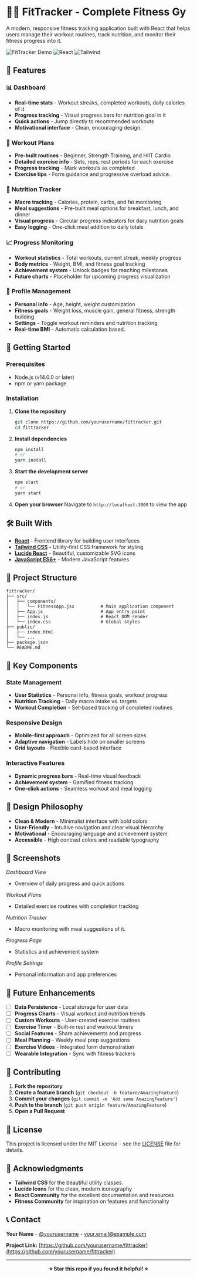 # 🏋️‍♂️ FitTracker - Complete Fitness Gy

A modern, responsive fitness tracking application built with React that helps users manage their workout routines, track nutrition, and monitor their fitness progress into it.


![FitTracker Demo](https://img.shields.io/badge/Status-Active-brightgreen) ![React](https://img.shields.io/badge/React-18.x-blue) ![Tailwind](https://img.shields.io/badge/Tailwind-CSS-38B2AC)

## 🌟 Features

### 📊 **Dashboard**
- **Real-time stats** - Workout streaks, completed workouts, daily calories of it
- **Progress tracking** - Visual progress bars for nutrition goal in it
- **Quick actions** - Jump directly to recommended workouts
- **Motivational interface** - Clean, encouraging design.

### 💪 **Workout Plans**
- **Pre-built routines** - Beginner, Strength Training, and HIIT Cardio
- **Detailed exercise info** - Sets, reps, rest periods for each exercise
- **Progress tracking** - Mark workouts as completed
- **Exercise tips** - Form guidance and progressive overload advice.

### 🥗 **Nutrition Tracker**
- **Macro tracking** - Calories, protein, carbs, and fat monitoring
- **Meal suggestions** - Pre-built meal options for breakfast, lunch, and dinner
- **Visual progress** - Circular progress indicators for daily nutrition goals
- **Easy logging** - One-click meal addition to daily totals

### 📈 **Progress Monitoring**
- **Workout statistics** - Total workouts, current streak, weekly progress
- **Body metrics** - Weight, BMI, and fitness goal tracking
- **Achievement system** - Unlock badges for reaching milestones
- **Future charts** - Placeholder for upcoming progress visualization

### 👤 **Profile Management**
- **Personal info** - Age, height, weight customization
- **Fitness goals** - Weight loss, muscle gain, general fitness, strength building
- **Settings** - Toggle workout reminders and nutrition tracking
- **Real-time BMI** - Automatic calculation based.

## 🚀 Getting Started

### Prerequisites
- Node.js (v14.0.0 or later)
- npm or yarn package 

### Installation

1. **Clone the repository**
   ```bash
   git clone https://github.com/yourusername/fittracker.git
   cd fittracker
   ```

2. **Install dependencies**
   ```bash
   npm install
   # or
   yarn install
   ```

3. **Start the development server**
   ```bash
   npm start
   # or
   yarn start
   ```

4. **Open your browser**
   Navigate to `http://localhost:3000` to view the app

## 🛠️ Built With

- **[React](https://reactjs.org/)** - Frontend library for building user interfaces
- **[Tailwind CSS](https://tailwindcss.com/)** - Utility-first CSS framework for styling
- **[Lucide React](https://lucide.dev/)** - Beautiful, customizable SVG icons
- **[JavaScript ES6+](https://developer.mozilla.org/en-US/docs/Web/JavaScript)** - Modern JavaScript features

## 📁 Project Structure

```
fittracker/
├── src/
│   ├── components/
│   │   └── FitnessApp.jsx          # Main application component
│   ├── App.js                      # App entry point
│   ├── index.js                    # React DOM render
│   └── index.css                   # Global styles
├── public/
│   ├── index.html
│   └── ...
├── package.json
└── README.md
```

## 🎯 Key Components

### State Management
- **User Statistics** - Personal info, fitness goals, workout progress
- **Nutrition Tracking** - Daily macro intake vs. targets
- **Workout Completion** - Set-based tracking of completed routines

### Responsive Design
- **Mobile-first approach** - Optimized for all screen sizes
- **Adaptive navigation** - Labels hide on smaller screens
- **Grid layouts** - Flexible card-based interface

### Interactive Features
- **Dynamic progress bars** - Real-time visual feedback
- **Achievement system** - Gamified fitness tracking
- **One-click actions** - Seamless workout and meal logging

## 🎨 Design Philosophy

- **Clean & Modern** - Minimalist interface with bold colors
- **User-Friendly** - Intuitive navigation and clear visual hierarchy
- **Motivational** - Encouraging language and achievement system
- **Accessible** - High contrast colors and readable typography

## 📱 Screenshots

*Dashboard View*
- Overview of daily progress and quick actions

*Workout Plans*
- Detailed exercise routines with completion tracking

*Nutrition Tracker*
- Macro monitoring with meal suggestions of it.

*Progress Page*
- Statistics and achievement system

*Profile Settings*
- Personal information and app preferences

## 🚧 Future Enhancements

- [ ] **Data Persistence** - Local storage for user data
- [ ] **Progress Charts** - Visual workout and nutrition trends
- [ ] **Custom Workouts** - User-created exercise routines
- [ ] **Exercise Timer** - Built-in rest and workout timers
- [ ] **Social Features** - Share achievements and progress
- [ ] **Meal Planning** - Weekly meal prep suggestions
- [ ] **Exercise Videos** - Integrated form demonstration
- [ ] **Wearable Integration** - Sync with fitness trackers

## 🤝 Contributing

1. **Fork the repository**
2. **Create a feature branch** (`git checkout -b feature/AmazingFeature`)
3. **Commit your changes** (`git commit -m 'Add some AmazingFeature'`)
4. **Push to the branch** (`git push origin feature/AmazingFeature`)
5. **Open a Pull Request**

## 📄 License

This project is licensed under the MIT License - see the [LICENSE](LICENSE) file for details.

## 🙏 Acknowledgments

- **Tailwind CSS** for the beautiful utility classes.
- **Lucide Icons** for the clean, modern iconography
- **React Community** for the excellent documentation and resources
- **Fitness Community** for inspiration on features and functionality

## 📞 Contact

**Your Name** - [@yourusername](https://twitter.com/yourusername) - your.email@example.com

**Project Link:** [https://github.com/yourusername/fittracker](https://github.com/yourusername/fittracker)

---

<div align="center">

**⭐ Star this repo if you found it helpful! ⭐**

